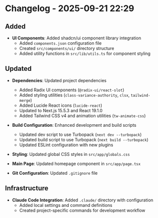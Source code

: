 # Changelog - 2025-09-21 22:29

## Added
- **UI Components**: Added shadcn/ui component library integration
  - Added `components.json` configuration file
  - Created `src/components/ui/` directory structure
  - Added utility functions in `src/lib/utils.ts` for component styling

## Updated
- **Dependencies**: Updated project dependencies
  - Added Radix UI components (`@radix-ui/react-slot`)
  - Added styling utilities (`class-variance-authority`, `clsx`, `tailwind-merge`)
  - Added Lucide React icons (`lucide-react`)
  - Updated to Next.js 15.5.3 and React 19.1.0
  - Added Tailwind CSS v4 and animation utilities (`tw-animate-css`)

- **Build Configuration**: Enhanced development and build scripts
  - Updated dev script to use Turbopack (`next dev --turbopack`)
  - Updated build script to use Turbopack (`next build --turbopack`)
  - Updated ESLint configuration with new plugins

- **Styling**: Updated global CSS styles in `src/app/globals.css`
- **Main Page**: Updated homepage component in `src/app/page.tsx`
- **Git Configuration**: Updated `.gitignore` file

## Infrastructure
- **Claude Code Integration**: Added `.claude/` directory with configuration
  - Added local settings and command definitions
  - Created project-specific commands for development workflow